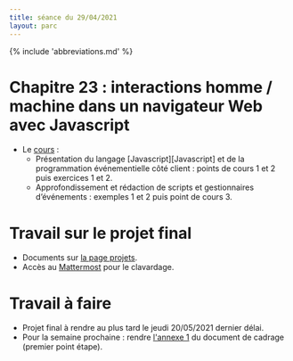 ```yaml
---
title: séance du 29/04/2021
layout: parc
---
```


{% include 'abbreviations.md' %}


# Chapitre 23 : interactions homme / machine dans un navigateur Web avec Javascript

* Le [cours](../chapitre23/javascript-git2.md) :
    * Présentation du langage [Javascript][Javascript] et de la programmation événementielle côté client : points de cours 1 et 2 puis exercices 1 et 2.
    * Approfondissement et rédaction de scripts et gestionnaires d’événements : exemples 1 et 2 puis point de cours 3.


# Travail sur le  projet final

* Documents sur [la page projets](../projets.md).
* Accès au [Mattermost](https://fjunier.fr/) pour le clavardage.


# Travail à faire  

* Projet final à rendre au plus tard le jeudi 20/05/2021 dernier délai.
* Pour la semaine prochaine : rendre [l'annexe 1](../Projets/ProjetFinal/Cadrage/point_etape1.pdf) du document de cadrage (premier point étape).




